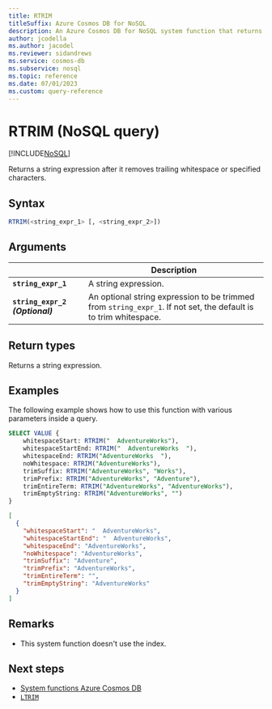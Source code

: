```yaml
---
title: RTRIM
titleSuffix: Azure Cosmos DB for NoSQL
description: An Azure Cosmos DB for NoSQL system function that returns a string expression with trailing whitespace or specified characters removed.
author: jcodella
ms.author: jacodel
ms.reviewer: sidandrews
ms.service: cosmos-db
ms.subservice: nosql
ms.topic: reference
ms.date: 07/01/2023
ms.custom: query-reference
---
```


# RTRIM (NoSQL query)

[!INCLUDE[NoSQL](../../includes/appliesto-nosql.md)]

 Returns a string expression after it removes trailing whitespace or specified characters.  
  
## Syntax
  
```sql
RTRIM(<string_expr_1> [, <string_expr_2>])  
```  
  
## Arguments
  
| | Description |
| --- | --- |
| **`string_expr_1`** | A string expression. |
| **`string_expr_2` *(Optional)*** | An optional string expression to be trimmed from `string_expr_1`. If not set, the default is to trim whitespace. | 
  
## Return types

Returns a string expression.  
  
## Examples

The following example shows how to use this function with various parameters inside a query.  
  
```sql
SELECT VALUE {
    whitespaceStart: RTRIM("  AdventureWorks"), 
    whitespaceStartEnd: RTRIM("  AdventureWorks  "), 
    whitespaceEnd: RTRIM("AdventureWorks  "), 
    noWhitespace: RTRIM("AdventureWorks"),
    trimSuffix: RTRIM("AdventureWorks", "Works"),
    trimPrefix: RTRIM("AdventureWorks", "Adventure"),
    trimEntireTerm: RTRIM("AdventureWorks", "AdventureWorks"),
    trimEmptyString: RTRIM("AdventureWorks", "")
}
```  
  
```json
[
  {
    "whitespaceStart": "  AdventureWorks",
    "whitespaceStartEnd": "  AdventureWorks",
    "whitespaceEnd": "AdventureWorks",
    "noWhitespace": "AdventureWorks",
    "trimSuffix": "Adventure",
    "trimPrefix": "AdventureWorks",
    "trimEntireTerm": "",
    "trimEmptyString": "AdventureWorks"
  }
]
```

## Remarks

- This system function doesn't use the index.

## Next steps

- [System functions Azure Cosmos DB](system-functions.yml)
- [`LTRIM`](ltrim.md)

